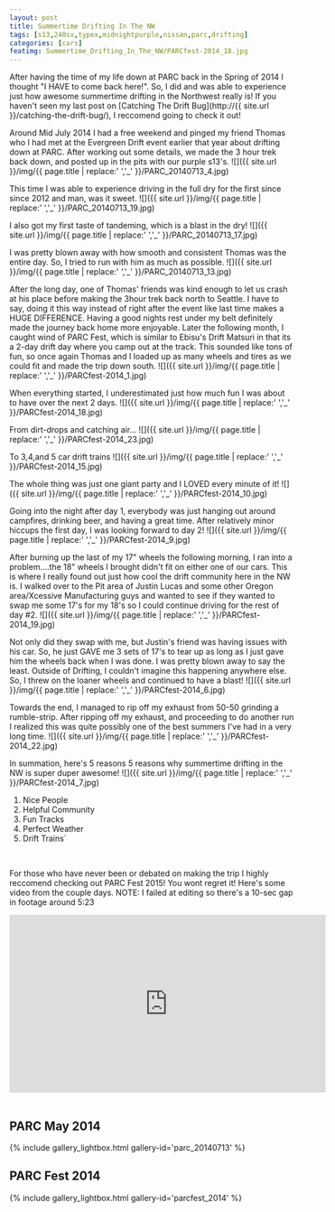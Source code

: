 ```yaml
---
layout: post
title: Summertime Drifting In The NW
tags: [s13,240sx,typex,midnightpurple,nissan,parc,drifting]
categories: [cars]
featimg: Summertime_Drifting_In_The_NW/PARCfest-2014_18.jpg
---
```

After having the time of my life down at PARC back in the Spring of 2014 I thought "I HAVE to come back here!". So, I did and was able to experience just how awesome summertime drifting in the Northwest really is! If you haven't seen my last post on [Catching The Drift Bug](http://{{ site.url }}/catching-the-drift-bug/), I reccomend going to check it out!
<br>

Around Mid July 2014 I had a free weekend and pinged my friend Thomas who I had met at the Evergreen Drift event earlier that year about drifting down at PARC. After working out some details, we made the 3 hour trek back down, and posted up in the pits with our purple s13's.
![]({{ site.url }}/img/{{ page.title | replace:' ','_' }}/PARC_20140713_4.jpg)
<br>

This time I was able to experience driving in the full dry for the first since since 2012 and man, was it sweet.
![]({{ site.url }}/img/{{ page.title | replace:' ','_' }}/PARC_20140713_19.jpg)
<br>

I also got my first taste of tandeming, which is a blast in the dry!
![]({{ site.url }}/img/{{ page.title | replace:' ','_' }}/PARC_20140713_17.jpg)
<br>

I was pretty blown away with how smooth and consistent Thomas was the entire day. So, I tried to run with him as much as possible.
![]({{ site.url }}/img/{{ page.title | replace:' ','_' }}/PARC_20140713_13.jpg)
<br>

After the long day, one of Thomas' friends was kind enough to let us crash at his place before making the 3hour trek back north to Seattle. I have to say, doing it this way instead of right after the event like last time makes a HUGE DIFFERENCE. Having a good nights rest under my belt definitely made the journey back home more enjoyable.
Later the following month, I caught wind of PARC Fest, which is similar to Ebisu's Drift Matsuri in that its a 2-day drift day where you camp out at the track. This sounded like tons of fun, so once again Thomas and I loaded up as many wheels and tires as we could fit and made the trip down south.
![]({{ site.url }}/img/{{ page.title | replace:' ','_' }}/PARCfest-2014_1.jpg)
<br>

When everything started, I underestimated just how much fun I was about to have over the next 2 days.
![]({{ site.url }}/img/{{ page.title | replace:' ','_' }}/PARCfest-2014_18.jpg)
<br>

From dirt-drops and catching air...
![]({{ site.url }}/img/{{ page.title | replace:' ','_' }}/PARCfest-2014_23.jpg)
<br>

To 3,4,and 5 car drift trains
![]({{ site.url }}/img/{{ page.title | replace:' ','_' }}/PARCfest-2014_15.jpg)
<br>

The whole thing was just one giant party and I LOVED every minute of it!
![]({{ site.url }}/img/{{ page.title | replace:' ','_' }}/PARCfest-2014_10.jpg)
<br>

Going into the night after day 1, everybody was just hanging out around campfires, drinking beer, and having a great time. After relatively minor hiccups the first day, I was looking forward to day 2!
![]({{ site.url }}/img/{{ page.title | replace:' ','_' }}/PARCfest-2014_9.jpg)
<br>

After burning up the last of my 17" wheels the following morning, I ran into a problem....the 18" wheels I brought didn't fit on either one of our cars. This is where I really found out just how cool the drift community here in the NW is. I walked over to the Pit area of Justin Lucas and some other Oregon area/Xcessive Manufacturing guys and wanted to see if they wanted to swap me some 17's for my 18's so I could continue driving for the rest of day #2. 
![]({{ site.url }}/img/{{ page.title | replace:' ','_' }}/PARCfest-2014_19.jpg)
<br>

Not only did they swap with me, but Justin's friend was having issues with his car. So, he just GAVE me 3 sets of 17's to tear up as long as I just gave him the wheels back when I was done. I was pretty blown away to say the least. Outside of Drifting, I couldn't imagine this happening anywhere else. So, I threw on the loaner wheels and continued to have a blast!
![]({{ site.url }}/img/{{ page.title | replace:' ','_' }}/PARCfest-2014_6.jpg)
<br>

Towards the end, I managed to rip off my exhaust from 50-50 grinding a rumble-strip. After ripping off my exhaust, and proceeding to do another run I realized this was quite possibly one of the best summers I've had in a very long time.
![]({{ site.url }}/img/{{ page.title | replace:' ','_' }}/PARCfest-2014_22.jpg)
<br>

In summation, here's 5 reasons 5 reasons why summertime drifting in the NW is super duper awesome!
![]({{ site.url }}/img/{{ page.title | replace:' ','_' }}/PARCfest-2014_7.jpg)
1.  Nice People
2.  Helpful Community
3.  Fun Tracks
4.  Perfect Weather
5.  Drift Trains`
<br>

For those who have never been or debated on making the trip I highly reccomend checking out PARC Fest 2015! You wont regret it!
Here's some video from the couple days. NOTE: I failed at editing so there's a 10-sec gap in footage around 5:23
<div class="video_container">
<iframe width="560" height="315" src="https://www.youtube.com/embed/qKmR_gsh0eM" frameborder="0" allowfullscreen></iframe>
</div>
<br>

PARC May 2014
----------------------
{% include gallery_lightbox.html gallery-id='parc_20140713' %}
<br>

PARC Fest 2014
----------------------

{% include gallery_lightbox.html gallery-id='parcfest_2014' %}
